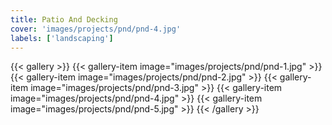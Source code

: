 ```yaml
---
title: Patio And Decking
cover: 'images/projects/pnd/pnd-4.jpg'
labels: ['landscaping']
---
```


{{< gallery >}}
{{< gallery-item image="images/projects/pnd/pnd-1.jpg" >}}
{{< gallery-item image="images/projects/pnd/pnd-2.jpg" >}}
{{< gallery-item image="images/projects/pnd/pnd-3.jpg" >}}
{{< gallery-item image="images/projects/pnd/pnd-4.jpg" >}}
{{< gallery-item image="images/projects/pnd/pnd-5.jpg" >}}
{{< /gallery >}}